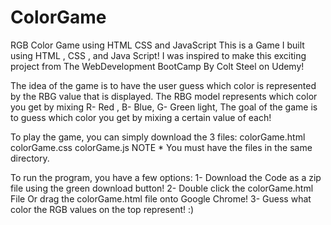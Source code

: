 # ColorGame
RGB Color Game using HTML CSS and JavaScript
This is a Game I built using HTML , CSS , and Java Script! I was inspired to make this exciting project from The WebDevelopment BootCamp By Colt Steel on Udemy!

The idea of the game is to have the user guess which color is represented by the RBG value that is displayed. The RBG model represents which color you get by mixing R- Red , B- Blue, G- Green light, The goal of the game is to guess which color you get by mixing a certain value of each!

To play the game, you can simply download the 3 files: colorGame.html colorGame.css colorGame.js NOTE * You must have the files in the same directory.

To run the program, you have a few options:
1- Download the Code as a zip file using the green download button! 2- Double click the colorGame.html File Or drag the colorGame.html file onto Google Chrome! 3- Guess what color the RGB values on the top represent! :)
